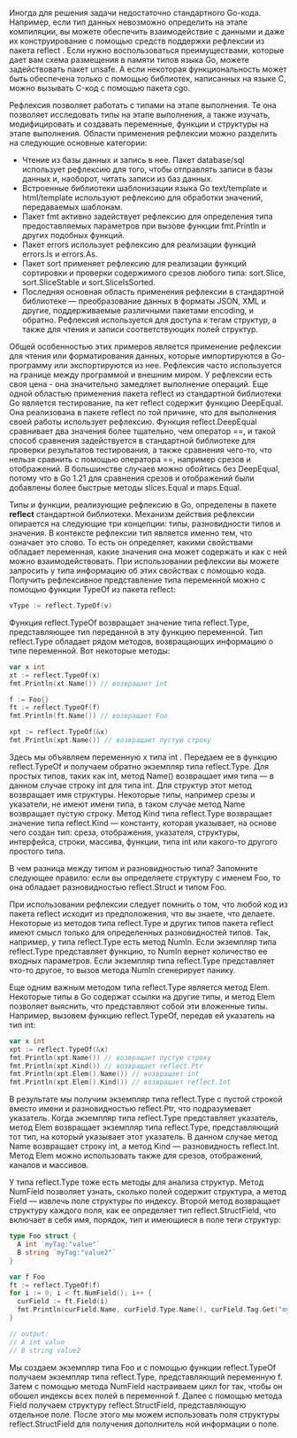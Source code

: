 Иногда для решения задачи недостаточно стандартного Go-кода. Например, если тип данных невозможно определить на этапе компиляции, вы можете обеспечить взаимодействие с дан­ными и даже их конструирование с помощью средств поддержки рефлексии из пакета reflect . Если нужно воспользоваться преимуществами, которые дает вам схема размещения в памяти типов языка Go, можете задействовать пакет unsafe. А если некоторая функциональность может быть обеспечена только с помощью библиотек, написанных на языке C, можно вызывать C-код с по­мощью пакета cgo.

Рефлексия позволяет работать с типами на этапе выполнения. Те она позволяет исследовать типы на этапе выполнения, а также изучать, модифицировать и создавать переменные, функции и структуры на этапе выполнения.
Области применения рефлексии можно разделить на следующие основные категории:
- Чтение из базы данных и запись в нее. Пакет database/sql использует ре­флексию для того, чтобы отправлять записи в базы данных и, наоборот, читать записи из баз данных.
- Встроенные библиотеки шаблонизации языка Go text/template и html/template используют рефлексию для обработки значений, передаваемых шаблонам.
- Пакет fmt активно задействует рефлексию для определения типа предостав­ляемых параметров при вызове функции fmt.Println и других подобных функций.
- Пакет errors использует рефлексию для реализации функций errors.Is и errors.As.
- Пакет sort применяет рефлексию для реализации функций сортировки и проверки содержимого срезов любого типа: sort.Slice, sort.SliceStable и sort.SliceIsSorted.
- Последняя основная область применения рефлексии в стандартной библио­теке — преобразование данных в форматы JSON, XML и другие, поддержи­ваемые различными пакетами encoding, и обратно. Рефлексия используется
для доступа к тегам структур, а также для чтения и записи соответствующих полей структур.

Общей особенностью этих примеров является применение рефлексии для чтения или форматирования данных, которые импортируются в Go-программу или экс­портируются из нее. Рефлексия часто используется на границе между программой и внешним миром. У рефлексии есть своя цена -  она значительно замедляет выпол­нение операций. Еще одной областью применения пакета reflect из стандартной библиотеки Go является тестирование, па­
кет reflect содержит функцию DeepEqual. Она реализована в пакете reflect по той причине, что для выполнения своей работы использует рефлексию. Функция reflect.DeepEqual сравнивает два значения более тщательно, чем
оператор ==, и такой способ сравнения задействуется в стандартной библио­теке для проверки результатов тестирования, а также сравнения чего-то, что нельзя сравнить с помощью оператора ==, например срезов и отображений. В большинстве случаев можно обойтись без DeepEqual, потому что в Go 1.21 для сравнения срезов и отображений были добавлены более быстрые методы slices.Equal и maps.Equal.

Типы и функции, реализующие рефлексию в Go, опре­делены в пакете **reflect** стандартной библиотеки. Механизм действия рефлексии опирается на следующие три концепции: типы, разновидности типов и значения.
В контексте рефлексии тип является именно тем, что означает это слово. То есть он определяет, какими свойствами обладает переменная, какие значения она может содержать и как с ней можно взаимодействовать. При использовании рефлексии вы можете запросить у типа информацию об этих свойствах с по­мощью кода.
Получить рефлексивное представление типа переменной можно с помощью функции TypeOf из пакета reflect:
``` go
vType := reflect.TypeOf(v)
```
Функция reflect.TypeOf возвращает значение типа reflect.Type, представля­ющее тип переданной в эту функцию переменной. Тип reflect.Type обладает рядом методов, возвращающих информацию о типе переменной.
Вот некоторые методы:
``` go
var x int
xt := reflect.TypeOf(x)
fmt.Println(xt.Name()) // возвращает int

f := Foo{}
ft := reflect.TypeOf(f)
fmt.Println(ft.Name()) // возвращает Foo

xpt := reflect.TypeOf(&x)
fmt.Println(xpt.Name()) // возвращает пустую строку
```
Здесь мы объявляем переменную x типа int . Передаем ее в функцию reflect.TypeOf и получаем обратно экземпляр типа reflect.Type. Для простых типов, таких как int, метод Name() возвращает имя типа — в данном случае строку int для типа int. Для структур этот метод возвращает имя структуры. Некоторые типы, например срезы и указатели, не имеют имени типа, в таком случае метод Name возвращает пустую строку.
Метод Kind типа reflect.Type возвращает значение типа reflect.Kind — констан­ту, которая указывает, на основе чего создан тип: среза, отображения, указателя, структуры, интерфейса, строки, массива, функции, типа int или какого-то дру­гого простого типа. 

В чем разница между типом и разновидностью типа? Запомните следующее правило: если вы определяете струк­туру с именем Foo, то она обладает разновидностью reflect.Struct и типом Foo.

 При использовании рефлексии следует помнить о том, что любой код из пакета reflect исходит из предположе­ния, что вы знаете, что делаете. Некоторые из методов типа reflect.Type и других
типов пакета reflect имеют смысл только для определенных разновидностей типов. Так, например, у типа reflect.Type есть метод NumIn. Если экземпляр типа reflect.Type представляет функцию, то NumIn вернет количество ее входных параметров. Если экземпляр типа reflect.Type представляет что-то другое, то вызов метода NumIn сгенерирует панику.

Еще одним важным методом типа reflect.Type является метод Elem. Некоторые типы в Go содержат ссылки на другие типы, и метод Elem позволяет выяснить, что представляют собой эти вложенные типы. Например, вызовем функцию reflect.TypeOf, передав ей указатель на тип int:
``` go
var x int
xpt := reflect.TypeOf(&x)
fmt.Println(xpt.Name()) // возвращает пустую строку
fmt.Println(xpt.Kind()) // возвращает reflect.Ptr
fmt.Println(xpt.Elem().Name()) // возвращает int
fmt.Println(xpt.Elem().Kind()) // возвращает reflect.Int
```
В результате мы получим экземпляр типа reflect.Type с пустой строкой вме­сто имени и разновидностью reflect.Ptr, что подразумевает указатель. Когда экземпляр типа reflect.Type представляет указатель, метод Elem возвращает экземпляр типа reflect.Type, представляющий тот тип, на который указывает этот указатель. В данном случае метод Name возвращает строку int, а метод Kind — разновидность reflect.Int. Метод Elem можно использовать также для срезов, отображений, каналов и массивов.

У типа reflect.Type тоже есть методы для анализа структур. Метод NumField позволяет узнать, сколько полей содержит структура, а метод Field — извлечь поле структуры по индексу. Второй метод возвращает структуру каждого поля, как ее определяет тип reflect.StructField, что включает в себя имя, порядок, тип и имеющиеся в поле теги структур:
``` go
type Foo struct {
  A int `myTag:"value"`
  B string `myTag:"value2"`
}

var f Foo
ft := reflect.TypeOf(f)
for i := 0; i < ft.NumField(); i++ {
  curField := ft.Field(i)
  fmt.Println(curField.Name, curField.Type.Name(), curField.Tag.Get("myTag"))
}

// output:
// A int value
// B string value2
```
Мы создаем экземпляр типа Foo и с помощью функции reflect.TypeOf получаем экземпляр типа reflect.Type, представляющий переменную f. Затем с по­мощью метода NumField настраиваем цикл for так, чтобы он обошел индексы всех полей в переменной f. Далее с помощью метода Field получаем структуру reflect.StructField, представляющую отдельное поле. После этого мы можем использовать поля структуры reflect.StructField для получения дополнитель­ ной информации о поле.
